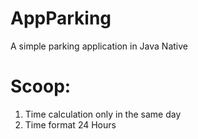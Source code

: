 # AppParking
A simple parking application in Java Native

# Scoop:
1. Time calculation only in the same day
2. Time format 24 Hours

